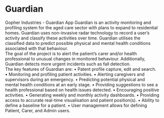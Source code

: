 # Guardian
Gopher Industries - Guardian App 
Guardian is an activity monitoring and profiling system for the aged care sector with plans to expand to residential homes. Guardian uses non-invasive radar technology to record a user’s activity and classify these activities over time. Guardian utilises the classified data to predict possible physical and mental health conditions associated with that behaviour.  
The goal of the project is to alert the patient’s carer and/or health professional to unusual changes in monitored behaviour. Additionally, Guardian detects more urgent incidents such as fall detection.  
The key features of Guardian are: 
•	Patent profile capture, edit and search. 
•	Monitoring and profiling patient activities. 
•	Alerting caregivers and supervisors during an emergency. 
•	Predicting potential physical and mental health conditions at an early stage. 
•	Providing suggestions to see a health professional based on health issues detected. 
•	Encouraging positive activities. 
•	Generating weekly and monthly activity dashboards. 
•	Providing access to accurate real-time visualisation and patient position(s). 
•	Ability to define a baseline for a patient. 
•	User management allows for defining Patient, Carer, and Admin users. 
